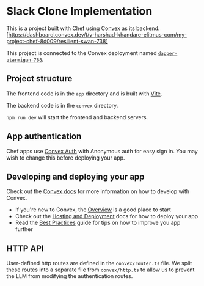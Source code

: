 # Slack Clone Implementation
  
This is a project built with [Chef](https://chef.convex.dev) using [Convex](https://convex.dev) as its backend. [https://dashboard.convex.dev/t/v-harshad-khandare-elitmus-com/my-project-chef-8d009/resilient-swan-738]
  
This project is connected to the Convex deployment named [`dapper-ptarmigan-768`](https://dashboard.convex.dev/d/dapper-ptarmigan-768).
  
## Project structure
  
The frontend code is in the `app` directory and is built with [Vite](https://vitejs.dev/).
  
The backend code is in the `convex` directory.
  
`npm run dev` will start the frontend and backend servers.

## App authentication

Chef apps use [Convex Auth](https://auth.convex.dev/) with Anonymous auth for easy sign in. You may wish to change this before deploying your app.

## Developing and deploying your app

Check out the [Convex docs](https://docs.convex.dev/) for more information on how to develop with Convex.
* If you're new to Convex, the [Overview](https://docs.convex.dev/understanding/) is a good place to start
* Check out the [Hosting and Deployment](https://docs.convex.dev/production/) docs for how to deploy your app
* Read the [Best Practices](https://docs.convex.dev/understanding/best-practices/) guide for tips on how to improve you app further

## HTTP API

User-defined http routes are defined in the `convex/router.ts` file. We split these routes into a separate file from `convex/http.ts` to allow us to prevent the LLM from modifying the authentication routes.
